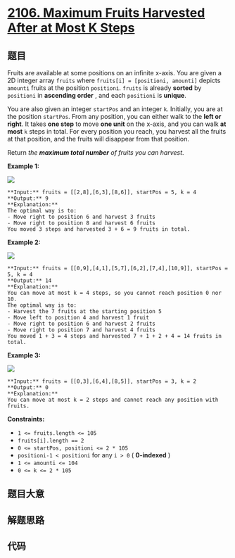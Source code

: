 # [2106. Maximum Fruits Harvested After at Most K Steps](https://leetcode.com/problems/maximum-fruits-harvested-after-at-most-k-steps)

## 题目

Fruits are available at some positions on an infinite x-axis. You are given a
2D integer array `fruits` where `fruits[i] = [positioni, amounti]` depicts
`amounti` fruits at the position `positioni`. `fruits` is already **sorted**
by `positioni` in **ascending order** , and each `positioni` is **unique**.

You are also given an integer `startPos` and an integer `k`. Initially, you
are at the position `startPos`. From any position, you can either walk to the
**left or right**. It takes **one step** to move **one unit** on the x-axis,
and you can walk **at most** `k` steps in total. For every position you reach,
you harvest all the fruits at that position, and the fruits will disappear
from that position.

Return _the **maximum total number** of fruits you can harvest_.



**Example 1:**

![](https://assets.leetcode.com/uploads/2021/11/21/1.png)

    
    
    **Input:** fruits = [[2,8],[6,3],[8,6]], startPos = 5, k = 4
    **Output:** 9
    **Explanation:** 
    The optimal way is to:
    - Move right to position 6 and harvest 3 fruits
    - Move right to position 8 and harvest 6 fruits
    You moved 3 steps and harvested 3 + 6 = 9 fruits in total.
    

**Example 2:**

![](https://assets.leetcode.com/uploads/2021/11/21/2.png)

    
    
    **Input:** fruits = [[0,9],[4,1],[5,7],[6,2],[7,4],[10,9]], startPos = 5, k = 4
    **Output:** 14
    **Explanation:** 
    You can move at most k = 4 steps, so you cannot reach position 0 nor 10.
    The optimal way is to:
    - Harvest the 7 fruits at the starting position 5
    - Move left to position 4 and harvest 1 fruit
    - Move right to position 6 and harvest 2 fruits
    - Move right to position 7 and harvest 4 fruits
    You moved 1 + 3 = 4 steps and harvested 7 + 1 + 2 + 4 = 14 fruits in total.
    

**Example 3:**

![](https://assets.leetcode.com/uploads/2021/11/21/3.png)

    
    
    **Input:** fruits = [[0,3],[6,4],[8,5]], startPos = 3, k = 2
    **Output:** 0
    **Explanation:**
    You can move at most k = 2 steps and cannot reach any position with fruits.
    



**Constraints:**

  * `1 <= fruits.length <= 105`
  * `fruits[i].length == 2`
  * `0 <= startPos, positioni <= 2 * 105`
  * `positioni-1 < positioni` for any `i > 0` ( **0-indexed** )
  * `1 <= amounti <= 104`
  * `0 <= k <= 2 * 105`


## 题目大意

## 解题思路

## 代码

```javascript

```
